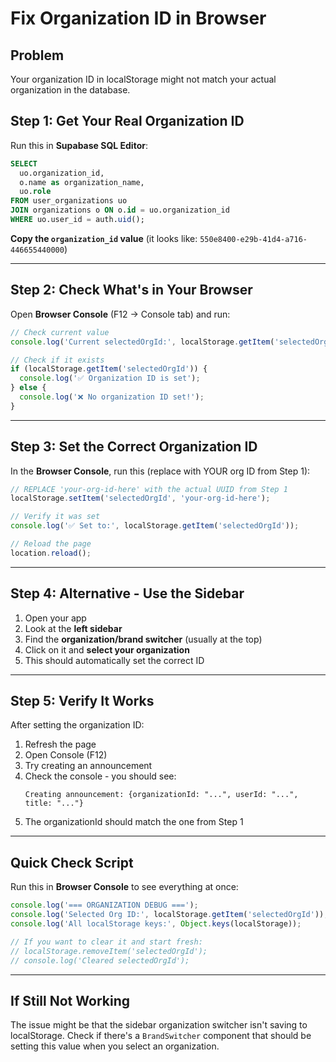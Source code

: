 # Fix Organization ID in Browser

## Problem
Your organization ID in localStorage might not match your actual organization in the database.

## Step 1: Get Your Real Organization ID

Run this in **Supabase SQL Editor**:

```sql
SELECT 
  uo.organization_id,
  o.name as organization_name,
  uo.role
FROM user_organizations uo
JOIN organizations o ON o.id = uo.organization_id
WHERE uo.user_id = auth.uid();
```

**Copy the `organization_id` value** (it looks like: `550e8400-e29b-41d4-a716-446655440000`)

---

## Step 2: Check What's in Your Browser

Open **Browser Console** (F12 → Console tab) and run:

```javascript
// Check current value
console.log('Current selectedOrgId:', localStorage.getItem('selectedOrgId'));

// Check if it exists
if (localStorage.getItem('selectedOrgId')) {
  console.log('✅ Organization ID is set');
} else {
  console.log('❌ No organization ID set!');
}
```

---

## Step 3: Set the Correct Organization ID

In the **Browser Console**, run this (replace with YOUR org ID from Step 1):

```javascript
// REPLACE 'your-org-id-here' with the actual UUID from Step 1
localStorage.setItem('selectedOrgId', 'your-org-id-here');

// Verify it was set
console.log('✅ Set to:', localStorage.getItem('selectedOrgId'));

// Reload the page
location.reload();
```

---

## Step 4: Alternative - Use the Sidebar

1. Open your app
2. Look at the **left sidebar**
3. Find the **organization/brand switcher** (usually at the top)
4. Click on it and **select your organization**
5. This should automatically set the correct ID

---

## Step 5: Verify It Works

After setting the organization ID:

1. Refresh the page
2. Open Console (F12)
3. Try creating an announcement
4. Check the console - you should see:
   ```
   Creating announcement: {organizationId: "...", userId: "...", title: "..."}
   ```
5. The organizationId should match the one from Step 1

---

## Quick Check Script

Run this in **Browser Console** to see everything at once:

```javascript
console.log('=== ORGANIZATION DEBUG ===');
console.log('Selected Org ID:', localStorage.getItem('selectedOrgId'));
console.log('All localStorage keys:', Object.keys(localStorage));

// If you want to clear it and start fresh:
// localStorage.removeItem('selectedOrgId');
// console.log('Cleared selectedOrgId');
```

---

## If Still Not Working

The issue might be that the sidebar organization switcher isn't saving to localStorage. Check if there's a `BrandSwitcher` component that should be setting this value when you select an organization.
